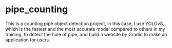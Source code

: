 # pipe_counting
This is a counting pipe object detection project, in this case, I use YOLOv8, which is the fastest and the most accurate model compared to others in my training, to detect the hole of pipe, and build a website by Gradio to make an application for users.

